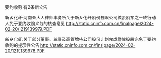 要约收购 有2条新公告 

新乡化纤:河南亚太人律师事务所关于新乡化纤股份有限公司控股股东之一致行动人免于要约收购义务的核查意见 http://static.cninfo.com.cn/finalpage/2024-02-20/1219139979.PDF 

新乡化纤:关于部分董事、监事及高管增持公司股份计划完成暨控股股东免于要约收购的提示性公告 http://static.cninfo.com.cn/finalpage/2024-02-20/1219139978.PDF 

